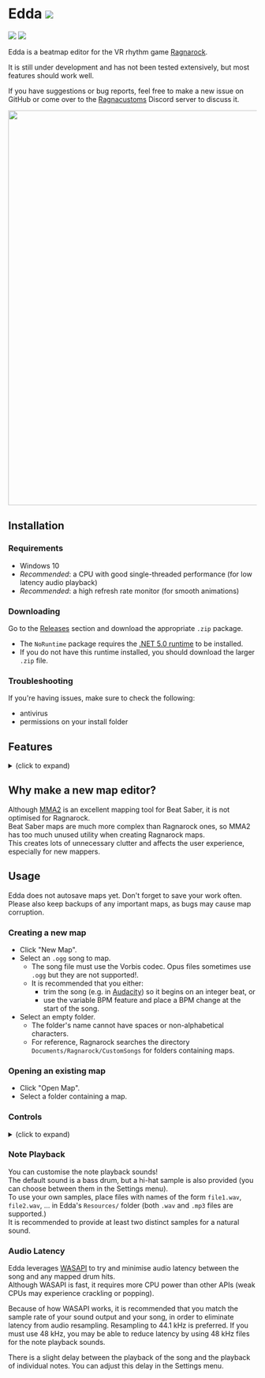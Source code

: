 # Edda <img src="https://img.shields.io/github/v/release/PKBeam/Edda">
<img src="https://img.shields.io/github/downloads/PKBeam/Edda/total"> <img src="https://img.shields.io/github/downloads/PKBeam/Edda/latest/total"> 


Edda is a beatmap editor for the VR rhythm game [Ragnarock](https://www.ragnarock-vr.com/home).  

It is still under development and has not been tested extensively, but most features should work well.  

If you have suggestions or bug reports, feel free to make a new issue on GitHub or come over to the [Ragnacustoms](https://ragnacustoms.com/) Discord server to discuss it.

  <p align="center"><img height="800" src="https://i.imgur.com/Zt5228E.png"></p>
  

## Installation

### Requirements
- Windows 10  
- *Recommended*: a CPU with good single-threaded performance (for low latency audio playback)
- *Recommended*: a high refresh rate monitor (for smooth animations)

### Downloading
Go to the [Releases](https://github.com/PKBeam/Edda/releases/latest) section and download the appropriate `.zip` package.
- The `NoRuntime` package requires the [.NET 5.0 runtime](https://dotnet.microsoft.com/download/dotnet/5.0/runtime) to be installed.
- If you do not have this runtime installed, you should download the larger `.zip` file.

### Troubleshooting
If you're having issues, make sure to check the following:
- antivirus
- permissions on your install folder  

## Features
<details>
  <summary>(click to expand)</summary>
  
  - Edit/change the following:
    - Song name
    - Artist name
    - Mapper name
    - Song BPM
    - Song start time offset
    - In-game environment (e.g. Midgard, Alfheim, ...)
    - Song file
    - Cover image
    - Map difficulties
      - Difficulty level (1-10)
      - Medal distances
      - Note jump speed  
  - Edit existing Ragnarock maps or create new ones
    - Listen to the entire map with audio and mapped drum hits
       - Customise the note playback sound
       - Notes are marked with the same rune that would appear in-game
       - Change the relative volumes of the song and mapped notes
    - Variable BPM support
    - Customise the editor grid
      - Toggle note placements snapping to grid
      - Change the beat division
      - Add a global offset 
        - this is not recommended - it causes incorrect runes to appear on notes
      - Change the spacing of the grid
      - Overlay the audio waveform of the song with the editor grid
    - Add and delete notes
    - Select multiple notes by dragging with the mouse
    - Operate on selected notes
      - Cut, copy, paste
      - Move up, down, left or right
      - Mirror notes
    - Undo and redo edits
    - Create bookmarks for easy navigation
  - In-built BPM finding tool
    - Press a key to a song's beat to automatically calculate its BPM
</details>

## Why make a new map editor?

Although [MMA2](https://github.com/Shadnix-was-taken/MediocreMapper) is an excellent mapping tool for Beat Saber, it is not optimised for Ragnarock.  
Beat Saber maps are much more complex than Ragnarock ones, so MMA2 has too much unused utility when creating Ragnarock maps.  
This creates lots of unnecessary clutter and affects the user experience, especially for new mappers.

## Usage

Edda does not autosave maps yet. Don't forget to save your work often.  
Please also keep backups of any important maps, as bugs may cause map corruption.  

### Creating a new map
- Click "New Map".
- Select an `.ogg` song to map.
   - The song file must use the Vorbis codec. Opus files sometimes use `.ogg` but they are not supported!.
   - It is recommended that you either:
     - trim the song (e.g. in [Audacity](https://www.audacityteam.org/)) so it begins on an integer beat, or  
     - use the variable BPM feature and place a BPM change at the start of the song.
- Select an empty folder.
  - The folder's name cannot have spaces or non-alphabetical characters.
  - For reference, Ragnarock searches the directory `Documents/Ragnarock/CustomSongs` for folders containing maps.

### Opening an existing map
- Click "Open Map".
- Select a folder containing a map.

### Controls

<details>
  <summary>(click to expand)</summary>
  
#### Mouse
- Click and drag to select multiple notes.
- Left-click to place a new note or to select an existing note.
- Shift + Left-click to add a note to the selection.
- Right-click to remove a note or to clear the selection.
  
- Double-click a bookmark to rename it.
- Right-click a bookmark to delete it.

#### Keyboard
- Ctrl-N: New Map
- Ctrl-O: Open Map
- Ctrl-S: Save Map
- Ctrl-A: Select All
- Ctrl-C: Copy Selection
- Ctrl-X: Cut Selection
- Ctrl-V: Paste Clipboard
  - Notes will be pasted on the same row the mouse is currently over.
- Ctrl-M: Mirror Selection
- Ctrl-Z: Undo Edit
- Ctrl-Y: Redo Edit
  - (Ctrl-Shift-Z is also supported)
- Ctrl-B: Add Bookmark
  - The location of the bookmark is based on your mouse position.
  - You can add a bookmark using either the central mapping area or the navigational waveform on the right.

- Ctrl-[: Toggle left dock
- Ctrl-]: Toggle right dock
  
- Shift-Up: Move selection one gridline forwards
- Shift-Down: Move selection one gridline backwards
- Shift-Left: Move selection one column to the left
- Shift-Right: Move selection one column to the left
- Ctrl-Up: Move selection one beat forwards
- Ctrl-Down: Move selection one beat backwards

- Delete: Delete selected notes
- Escape: Unselect all notes
- Space: Play/pause song
</details>

### Note Playback
You can customise the note playback sounds!  
The default sound is a bass drum, but a hi-hat sample is also provided (you can choose between them in the Settings menu).  
To use your own samples, place files with names of the form `file1.wav`, `file2.wav`, ... in Edda's `Resources/` folder (both `.wav` and `.mp3` files are supported.)  
It is recommended to provide at least two distinct samples for a natural sound.  

### Audio Latency
Edda leverages [WASAPI](https://docs.microsoft.com/en-us/windows/win32/coreaudio/wasapi) to try and minimise audio latency between the song and any mapped drum hits.  
Although WASAPI is fast, it requires more CPU power than other APIs (weak CPUs may experience crackling or popping).  

Because of how WASAPI works, it is recommended that you match the sample rate of your sound output and your song, in order to eliminate latency from audio resampling. Resampling to 44.1 kHz is preferred. If you must use 48 kHz, you may be able to reduce latency by using 48 kHz files for the note playback sounds.  

There is a slight delay between the playback of the song and the playback of individual notes. You can adjust this delay in the Settings menu.  
